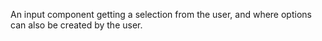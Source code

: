 An input component getting a selection from the user, and where options can also be created by the user.

